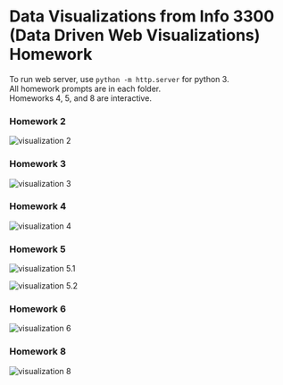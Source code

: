 # Data Visualizations from Info 3300 (Data Driven Web Visualizations) Homework

To run web server, use `python -m http.server` for python 3.  
All homework prompts are in each folder.   
Homeworks 4, 5, and 8 are interactive. 


### Homework 2

![visualization 2](https://user-images.githubusercontent.com/58915939/211682928-7f06950b-4eea-4e5c-b63d-a28f1b7955cd.png)

### Homework 3

![visualization 3](https://user-images.githubusercontent.com/58915939/211682978-d450fd12-7b6a-482e-ab4c-ddf95b78b2f8.png)


### Homework 4

![visualization 4](https://user-images.githubusercontent.com/58915939/211683065-fd8a22d6-941b-402c-89dc-f31635268376.png)


### Homework 5

![visualization 5.1](https://user-images.githubusercontent.com/58915939/211683164-b9c9e462-5a63-408f-913e-a07982908909.png)

![visualization 5.2](https://user-images.githubusercontent.com/58915939/211683203-f23a7b0a-c208-47d5-bf85-9e380df02d9b.png)


### Homework 6

![visualization 6](https://user-images.githubusercontent.com/58915939/211683253-cda478a4-4e54-434d-9983-a27c925cc760.png)


### Homework 8

![visualization 8](https://user-images.githubusercontent.com/58915939/211683301-d0c49165-adf4-41cd-97e0-39fe783e94dc.png)

